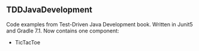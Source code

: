 ## TDDJavaDevelopment

Code examples from Test-Driven Java Development book. Written in Junit5 and Gradle 7.1.
Now contains one component:
- TicTacToe
